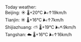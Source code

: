 Today weather:  
Beijing: ☀️   🌡️+20°C 🌬️↑19km/h  
Tianjin: ☀️   🌡️+16°C 🌬️↑7km/h  
Shijiazhuang: ⛅️  🌡️+19°C 🌬️↖9km/h  
Tangshan: ☁️   🌡️+16°C 🌬️↑16km/h  
